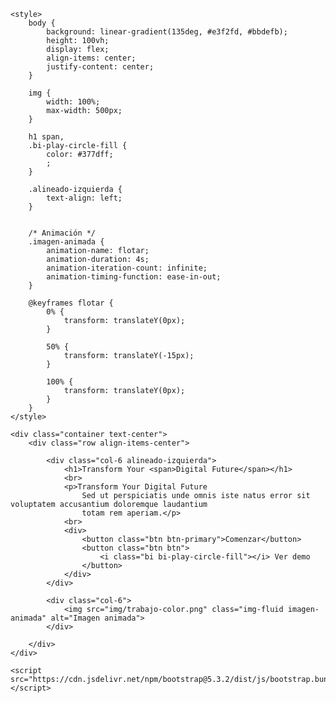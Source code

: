 <!doctype html>
<html lang="en">

<head>
    <meta charset="utf-8">
    <meta name="viewport" content="width=device-width, initial-scale=1">
    <title>Ejercicio con animación propia</title>
    <link href="https://cdn.jsdelivr.net/npm/bootstrap@5.3.2/dist/css/bootstrap.min.css" rel="stylesheet">
    <link href="https://cdn.jsdelivr.net/npm/bootstrap-icons@1.11.3/font/bootstrap-icons.css" rel="stylesheet">

    <style>
        body {
            background: linear-gradient(135deg, #e3f2fd, #bbdefb);
            height: 100vh;
            display: flex;
            align-items: center;
            justify-content: center;
        }

        img {
            width: 100%;
            max-width: 500px;
        }

        h1 span,
        .bi-play-circle-fill {
            color: #377dff;
            ;
        }

        .alineado-izquierda {
            text-align: left;
        }


        /* Animación */
        .imagen-animada {
            animation-name: flotar;
            animation-duration: 4s;
            animation-iteration-count: infinite;
            animation-timing-function: ease-in-out;
        }

        @keyframes flotar {
            0% {
                transform: translateY(0px);
            }

            50% {
                transform: translateY(-15px);
            }

            100% {
                transform: translateY(0px);
            }
        }
    </style>
</head>

<body>

    <div class="container text-center">
        <div class="row align-items-center">

            <div class="col-6 alineado-izquierda">
                <h1>Transform Your <span>Digital Future</span></h1>
                <br>
                <p>Transform Your Digital Future
                    Sed ut perspiciatis unde omnis iste natus error sit voluptatem accusantium doloremque laudantium
                    totam rem aperiam.</p>
                <br>
                <div>
                    <button class="btn btn-primary">Comenzar</button>
                    <button class="btn btn">
                        <i class="bi bi-play-circle-fill"></i> Ver demo
                    </button>
                </div>
            </div>

            <div class="col-6">
                <img src="img/trabajo-color.png" class="img-fluid imagen-animada" alt="Imagen animada">
            </div>

        </div>
    </div>

    <script src="https://cdn.jsdelivr.net/npm/bootstrap@5.3.2/dist/js/bootstrap.bundle.min.js"></script>
</body>

</html>
